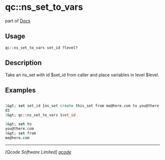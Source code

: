 qc::ns_set_to_vars
==================

part of [Docs](.)

Usage
-----
`
        qc::ns_set_to_vars set_id ?level?
    `

Description
-----------
Take an ns_set with id $set_id from caller and place variables in level $level.

Examples
--------
```tcl

1&gt; set set_id [ns_set create this_set from me@here.com to you@there.com msg  &quot;Get off my land.&quot;]
d3
2&gt; qc::ns_set_to_vars $set_id

3&gt; set to
you@there.com
4&gt; set from
me@here.com
```

----------------------------------
*[Qcode Software Limited] [qcode]*

[qcode]: www.qcode.co.uk "Qcode Software"